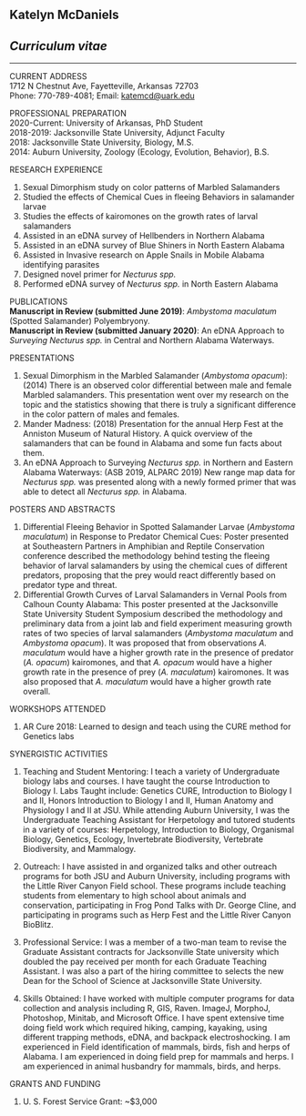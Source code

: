 ## Katelyn McDaniels  
## *Curriculum vitae*  
______________________________________________________________________________________  
CURRENT ADDRESS  
1712 N Chestnut Ave, Fayetteville, Arkansas 72703  
Phone: 770-789-4081; Email: katemcd@uark.edu  

PROFESSIONAL PREPARATION  
2020-Current: University of Arkansas, PhD Student  
2018-2019: Jacksonville State University, Adjunct Faculty  
2018: Jacksonville State University, Biology, M.S.  
2014: Auburn University, Zoology (Ecology, Evolution, Behavior), B.S.  

RESEARCH EXPERIENCE    

1.	Sexual Dimorphism study on color patterns of Marbled Salamanders  
2.	Studied the effects of Chemical Cues in fleeing Behaviors in salamander larvae  
3.	Studies the effects of kairomones on the growth rates of larval salamanders  
4.	Assisted in an eDNA survey of Hellbenders in Northern Alabama  
5.	Assisted in an eDNA survey of Blue Shiners in North Eastern Alabama  
6.	Assisted in Invasive research on Apple Snails in Mobile Alabama identifying parasites  
7.	Designed novel primer for *Necturus spp.*  
8.	Performed eDNA survey of *Necturus spp.* in North Eastern Alabama  

PUBLICATIONS  
**Manuscript in Review (submitted June 2019)**: *Ambystoma maculatum* (Spotted Salamander) Polyembryony.  
**Manuscript in Review (submitted January 2020)**: An eDNA Approach to *Surveying Necturus spp.* in Central and Northern Alabama Waterways.  

PRESENTATIONS  

1.	Sexual Dimorphism in the Marbled Salamander (*Ambystoma opacum*): (2014) There is an observed color differential between male and female Marbled salamanders. This presentation went over my research on the topic and the statistics showing that there is truly a significant difference in the color pattern of males and females.  
2.	Mander Madness: (2018) Presentation for the annual Herp Fest at the Anniston Museum of Natural History. A quick overview of the salamanders that can be found in Alabama and some fun facts about them.  
3.	An eDNA Approach to Surveying *Necturus spp.* in Northern and Eastern Alabama Waterways: (ASB 2019, ALPARC 2019) New range map data for *Necturus spp.* was presented along with a newly formed primer that was able to detect all *Necturus spp.* in Alabama.  

POSTERS AND ABSTRACTS

1.	Differential Fleeing Behavior in Spotted Salamander Larvae (*Ambystoma maculatum*) in Response to Predator Chemical Cues: Poster presented at Southeastern Partners in Amphibian and Reptile Conservation conference described the methodology behind testing the fleeing behavior of larval salamanders by using the chemical cues of different predators, proposing that the prey would react differently based on predator type and threat.  
2.	Differential Growth Curves of Larval Salamanders in Vernal Pools from Calhoun County Alabama: This poster presented at the Jacksonville State University Student Symposium described the methodology and preliminary data from a joint lab and field experiment measuring growth rates of two species of larval salamanders (*Ambystoma maculatum* and *Ambystoma opacum*). It was proposed that from observations *A. maculatum* would have a higher growth rate in the presence of predator (*A. opacum*) kairomones, and that *A. opacum* would have a higher growth rate in the presence of prey (*A. maculatum*) kairomones. It was also proposed that *A. maculatum* would have a higher growth rate overall.  

WORKSHOPS ATTENDED  

1.	AR Cure 2018: Learned to design and teach using the CURE method for Genetics labs  

SYNERGISTIC ACTIVITIES  

1.	Teaching and Student Mentoring:  I teach a variety of Undergraduate biology labs and courses. I have taught the course Introduction to Biology I. Labs Taught include: Genetics CURE, Introduction to Biology I and II, Honors Introduction to Biology I and II, Human Anatomy and Physiology I and II at JSU. While attending Auburn University, I was the Undergraduate Teaching Assistant for Herpetology and tutored students in a variety of courses: Herpetology, Introduction to Biology, Organismal Biology, Genetics, Ecology, Invertebrate Biodiversity, Vertebrate Biodiversity, and Mammalogy.  

2.	Outreach:  I have assisted in and organized talks and other outreach programs for both JSU and Auburn University, including programs with the Little River Canyon Field school. These programs include teaching students from elementary to high school about animals and conservation, participating in Frog Pond Talks with Dr. George Cline, and participating in programs such as Herp Fest and the Little River Canyon BioBlitz.  

3.	Professional Service:  I was a member of a two-man team to revise the Graduate Assistant contracts for Jacksonville State university which doubled the pay received per month for each Graduate Teaching Assistant. I was also a part of the hiring committee to selects the new Dean for the School of Science at Jacksonville State University.  

4.	Skills Obtained:  I have worked with multiple computer programs for data collection and analysis including R, GIS, Raven. ImageJ, MorphoJ, Photoshop, Minitab, and Microsoft Office. I have spent extensive time doing field work which required hiking, camping, kayaking, using different trapping methods, eDNA, and backpack electroshocking. I am experienced in Field identification of mammals, birds, fish and herps of Alabama. I am experienced in doing field prep for mammals and herps. I am experienced in animal husbandry for mammals, birds, and herps.  

GRANTS AND FUNDING  
1.	U. S. Forest Service Grant: ~$3,000  

